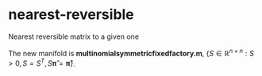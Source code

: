 # nearest-reversible
Nearest reversible matrix to a given one

The new manifold is **multinomialsymmetricfixedfactory.m**, $\left\lbrace S \in \mathbb{R}^{n\times n}: S >0, S = S^T, S \boldsymbol{\hat \pi} = \boldsymbol{\hat \pi} \right\rbrace$.
